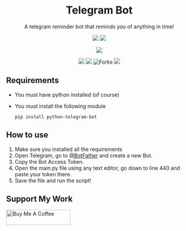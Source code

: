 <h1 align="center">Telegram Bot</h1>
<p align="center">A telegram reminder bot that reminds you of anything in time!<p>

<p align="center">
<a href="https://github.com/simonfarah/telegram-reminder-bot">
<img src="https://img.shields.io/badge/telegram bot-0088CC?&style=for-the-badge&logo=telegram"></a>

<img src="https://img.shields.io/badge/python-FFD43B?&style=for-the-badge&logo=python">
</p>

<p align="center">
<a href="https://github.com/simonfarah"><img src="https://img.shields.io/badge/author-simon farah-red.svg?style=for-the-badge&logo=github"></a>
</p>

<p align="center">
<img src="https://img.shields.io/github/forks/simonfarah/telegram-reminder-bot?color=0088CC&style=flat-square">
<img src="https://img.shields.io/github/stars/simonfarah/telegram-reminder-bot?color=0088CC&style=flat-square">
<img title="Forks" src="https://img.shields.io/github/followers/simonfarah?color=0088CC&style=flat-square">
<img src="https://img.shields.io/badge/maintained-no-0088CC?&style=flat-square">
</p>

## Requirements
* You must have python installed (of course)
* You must install the following module

      pip install python-telegram-bot

## How to use
1. Make sure you installed all the requirements
2. Open Telegram, go to [@BotFather](https://t.me/botfather) and create a new Bot.
3. Copy the Bot Access Token.
4. Open the main.py file using any text editor, go down to line 440 and paste your token there.
5. Save the file and run the script!

## Support My Work
<a href="https://www.buymeacoffee.com/simonfarah" target="blank"><img src="https://cdn.buymeacoffee.com/buttons/default-orange.png" alt="Buy Me A Coffee" height="41" width="174"></a>
